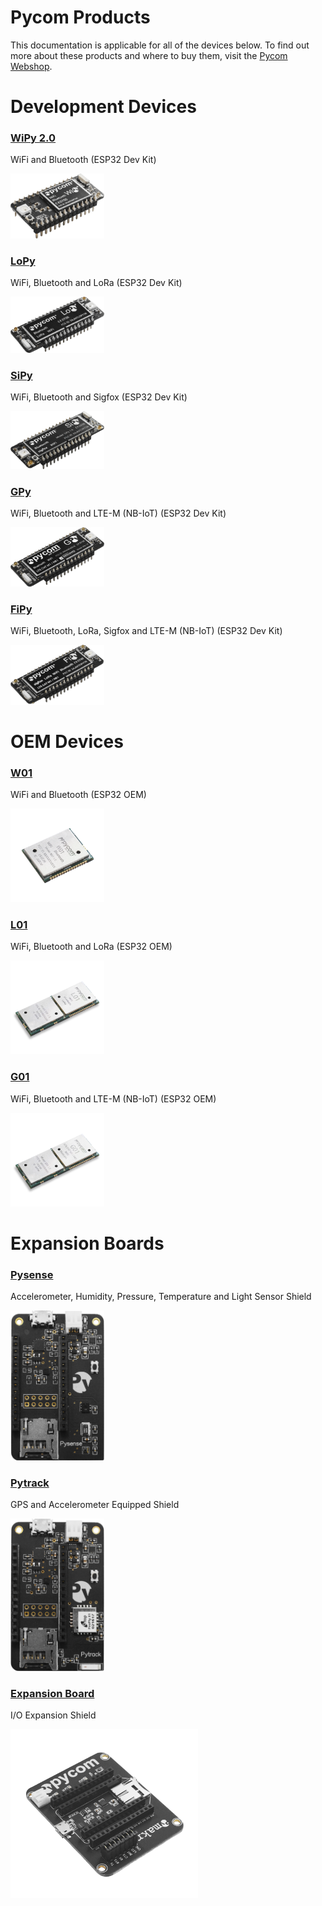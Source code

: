 # Pycom Products

This documentation is applicable for all of the devices below. To find out more about these products and where to buy them, visit the [Pycom Webshop](https://pycom.io).

# Development Devices

### [WiPy 2.0](https://www.pycom.io/product/wipy/)

WiFi and Bluetooth (ESP32 Dev Kit)

<p><img src ="../img/wipy2.png" width="150"></p>

### [LoPy](https://www.pycom.io/product/lopy/)

WiFi, Bluetooth and LoRa (ESP32 Dev Kit)

<p><img src ="../img/lopy.png" width="150"></p>

### [SiPy](https://www.pycom.io/product/sipy/)

WiFi, Bluetooth and Sigfox (ESP32 Dev Kit)

<p><img src ="../img/sipy.png" width="150"></p>

### [GPy](https://www.pycom.io/product/gpy/)

WiFi, Bluetooth and LTE-M (NB-IoT) (ESP32 Dev Kit)

<p><img src ="../img/gpy.png" width="150"></p>

### [FiPy](https://www.pycom.io/product/fipy/)

WiFi, Bluetooth, LoRa, Sigfox and LTE-M (NB-IoT) (ESP32 Dev Kit)

<p><img src ="../img/fipy.png" width="150"></p>

# OEM Devices

### [W01](https://www.pycom.io/product/w01/)

WiFi and Bluetooth (ESP32 OEM)

<p><img src ="../img/w01.png" width="150"></p>

### [L01](https://www.pycom.io/product/l01/)

WiFi, Bluetooth and LoRa (ESP32 OEM)

<p><img src ="../img/l01.png" width="150"></p>

### [G01](https://www.pycom.io/product/g01/)

WiFi, Bluetooth and LTE-M (NB-IoT) (ESP32 OEM)

<p><img src ="../img/g01.png" width="150"></p>

# Expansion Boards

### [Pysense](https://www.pycom.io/product/pysense/)

Accelerometer, Humidity, Pressure, Temperature and Light Sensor Shield

<p><img src ="../img/pysense.png" width="150"></p>

### [Pytrack](https://www.pycom.io/product/pytrack/)

GPS and Accelerometer Equipped Shield

<p><img src ="../img/pytrack.png" width="150"></p>

### [Expansion Board](https://www.pycom.io/product/expansion-board-2-0/)

I/O Expansion Shield

<p><img src ="../img/expansion.png" width="300"></p>
